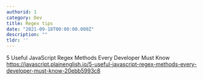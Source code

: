 ```yaml
---
authorid: 1
category: Dev
title: Regex tips
date: "2021-09-18T00:00:00.000Z"
description: ""
tldr: ''
---
```


5 Useful JavaScript Regex Methods Every Developer Must Know
https://javascript.plainenglish.io/5-useful-javascript-regex-methods-every-developer-must-know-20ebb5993c8

